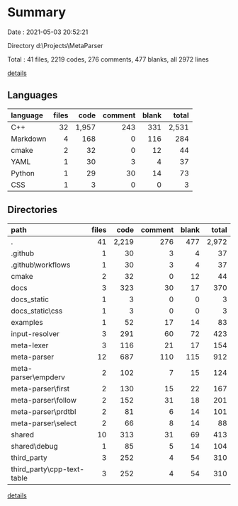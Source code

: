# Summary

Date : 2021-05-03 20:52:21

Directory d:\Projects\MetaParser

Total : 41 files,  2219 codes, 276 comments, 477 blanks, all 2972 lines

[details](details.md)

## Languages
| language | files | code | comment | blank | total |
| :--- | ---: | ---: | ---: | ---: | ---: |
| C++ | 32 | 1,957 | 243 | 331 | 2,531 |
| Markdown | 4 | 168 | 0 | 116 | 284 |
| cmake | 2 | 32 | 0 | 12 | 44 |
| YAML | 1 | 30 | 3 | 4 | 37 |
| Python | 1 | 29 | 30 | 14 | 73 |
| CSS | 1 | 3 | 0 | 0 | 3 |

## Directories
| path | files | code | comment | blank | total |
| :--- | ---: | ---: | ---: | ---: | ---: |
| . | 41 | 2,219 | 276 | 477 | 2,972 |
| .github | 1 | 30 | 3 | 4 | 37 |
| .github\workflows | 1 | 30 | 3 | 4 | 37 |
| cmake | 2 | 32 | 0 | 12 | 44 |
| docs | 3 | 323 | 30 | 17 | 370 |
| docs\_static | 1 | 3 | 0 | 0 | 3 |
| docs\_static\css | 1 | 3 | 0 | 0 | 3 |
| examples | 1 | 52 | 17 | 14 | 83 |
| input-resolver | 3 | 291 | 60 | 72 | 423 |
| meta-lexer | 3 | 116 | 21 | 17 | 154 |
| meta-parser | 12 | 687 | 110 | 115 | 912 |
| meta-parser\empderv | 2 | 102 | 7 | 15 | 124 |
| meta-parser\first | 2 | 130 | 15 | 22 | 167 |
| meta-parser\follow | 2 | 152 | 31 | 18 | 201 |
| meta-parser\prdtbl | 2 | 81 | 6 | 14 | 101 |
| meta-parser\select | 2 | 66 | 8 | 14 | 88 |
| shared | 10 | 313 | 31 | 69 | 413 |
| shared\debug | 1 | 85 | 5 | 14 | 104 |
| third_party | 3 | 252 | 4 | 54 | 310 |
| third_party\cpp-text-table | 3 | 252 | 4 | 54 | 310 |

[details](details.md)
